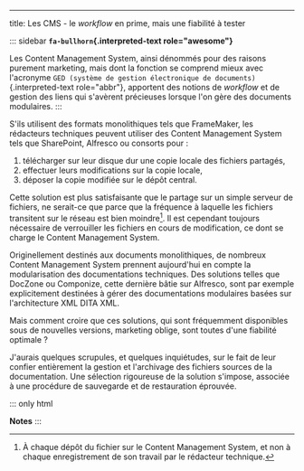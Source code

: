 ---
title: Les CMS - le *workflow* en prime, mais une fiabilité à tester

::: sidebar
**`fa-bullhorn`{.interpreted-text role="awesome"}**

Les Content Management System, ainsi dénommés pour des raisons purement
marketing, mais dont la fonction se comprend mieux avec l\'acronyme
`GED (système de gestion
électronique de documents)`{.interpreted-text role="abbr"}, apportent
des notions de *workflow* et de gestion des liens qui s\'avèrent
précieuses lorsque l\'on gère des documents modulaires.
:::

S\'ils utilisent des formats monolithiques tels que FrameMaker, les
rédacteurs techniques peuvent utiliser des Content Management System
tels que SharePoint, Alfresco ou consorts pour :

1.  télécharger sur leur disque dur une copie locale des fichiers
    partagés,
2.  effectuer leurs modifications sur la copie locale,
3.  déposer la copie modifiée sur le dépôt central.

Cette solution est plus satisfaisante que le partage sur un simple
serveur de fichiers, ne serait-ce que parce que la fréquence à laquelle
les fichiers transitent sur le réseau est bien moindre[^1]. Il est
cependant toujours nécessaire de verrouiller les fichiers en cours de
modification, ce dont se charge le Content Management System.

Originellement destinés aux documents monolithiques, de nombreux Content
Management System prennent aujourd\'hui en compte la modularisation des
documentations techniques. Des solutions telles que DocZone ou
Componize, cette dernière bâtie sur Alfresco, sont par exemple
explicitement destinées à gérer des documentations modulaires basées sur
l\'architecture XML DITA XML.

Mais comment croire que ces solutions, qui sont fréquemment disponibles
sous de nouvelles versions, marketing oblige, sont toutes d\'une
fiabilité optimale ?

J\'aurais quelques scrupules, et quelques inquiétudes, sur le fait de
leur confier entièrement la gestion et l\'archivage des fichiers sources
de la documentation. Une sélection rigoureuse de la solution s\'impose,
associée à une procédure de sauvegarde et de restauration éprouvée.

::: only
html

**Notes**
:::

[^1]: À chaque dépôt du fichier sur le Content Management System, et non
    à chaque enregistrement de son travail par le rédacteur technique.
